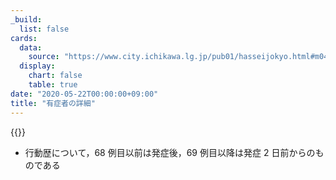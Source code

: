 ```yaml
---
_build:
  list: false
cards:
  data:
    source: "https://www.city.ichikawa.lg.jp/pub01/hasseijokyo.html#m04"
  display:
    chart: false
    table: true
date: "2020-05-22T00:00:00+09:00"
title: "有症者の詳細"
---
```


{{<table src="details_of_patients">}}

- 行動歴について，68 例目以前は発症後，69 例目以降は発症 2 日前からのものである
